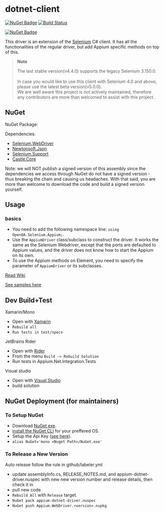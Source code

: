 # dotnet-client

[![NuGet Badge](https://buildstats.info/nuget/Appium.Webdriver)](https://www.nuget.org/packages/Appium.Webdriver/)
[![Build Status](https://dev.azure.com/AppiumCI/dotnet-client/_apis/build/status/appium.appium-dotnet-driver?branchName=master)](https://dev.azure.com/AppiumCI/dotnet-client/_build/latest?definitionId=13&branchName=master)

[![NuGet Badge](https://buildstats.info/nuget/Appium.Webdriver?includePreReleases=true)](https://www.nuget.org/packages/Appium.WebDriver/5.0.0-beta02)


This driver is an extension of the [Selenium](http://docs.seleniumhq.org/) C# client. It has 
all the functionalities of the regular driver, but add Appium specific methods on top of this.

> **Note**
>
> The last stable version(v4.4.0) supports the legacy Selenium 3.150.0.<br/>	 
> In case you would like to use this client with Selenium 4.0 and above, please use the latest beta version(v5.0.0). <br/>
> We are well aware this project is not actively maintained, therefore any contributors are more than welcomed to assist with this project.

## NuGet

NuGet Package: [](http://www.nuget.org/packages/Appium.WebDriver/)

Dependencies:

- [Selenium.WebDriver](http://www.nuget.org/packages/Selenium.WebDriver/)
- [Newtonsoft.Json](http://www.nuget.org/packages/Newtonsoft.Json/)
- [Selenium.Support](https://www.nuget.org/packages/Selenium.Support/)
- [Castle.Core](https://www.nuget.org/packages/Castle.Core/)

Note: we will NOT publish a signed version of this assembly since the dependencies we access through NuGet do not have a signed version - thus breaking the chain and causing us headaches. With that said, you are more than welcome to download the code and build a signed version yourself.
 
## Usage

### basics

- You need to add the following namespace line: `using OpenQA.Selenium.Appium;`.
- Use the `AppiumDriver` class/subclass to construct the driver. It works the same as the Selenium Webdriver, except that
 the ports are defaulted to Appium values, and the driver does not know how to start the Appium on its own.
- To use the Appium methods on Element, you need to specify the parameter of `AppiumDriver` or its subclasses.

[Read Wiki](https://github.com/appium/appium-dotnet-driver/wiki)

[See samples here](https://github.com/appium/appium-dotnet-driver/tree/master/test/integration)


## Dev Build+Test 

Xamarin/Mono
- Open with [Xamarin](http://xamarin.com/)
- `Rebuild all`
- `Run tests in test/specs`

JetBrains Rider
- Open with [Rider](https://www.jetbrains.com/rider/)
- From the menu `Build -> Rebuild Solution`
- Run tests in Appium.Net.Integration.Tests

Visual studio

- Open with [Visual Studio](https://www.visualstudio.com/)
- build solution

## NuGet Deployment (for maintainers)

### To Setup NuGet 
- Download [NuGet exe](http://nuget.org/nuget.exe).
- [install the NuGet CLI](https://learn.microsoft.com/en-us/nuget/install-nuget-client-tools#nugetexe-cli) for your preffered OS. 
- Setup the Api Key ([see here](http://docs.nuget.org/docs/creating-packages/creating-and-publishing-a-package#api-key)).
- `alias NuGet='mono <Nuget Path>/NuGet.exe'`


### To Release a New Version

Auto release follow the rule in github/labeler.yml

- update assemblyInfo.cs, RELEASE_NOTES.md, and appium-dotnet-driver.nuspec with new new version number and release details, then check it in
- pull new code
- `Rebuild All` with `Release` target.
- `NuGet pack appium-dotnet-driver.nuspec`
- `NuGet push Appium.WebDriver.<version>.nupkg`
